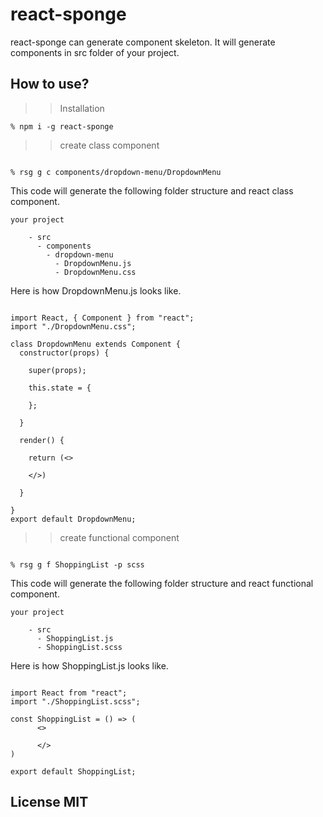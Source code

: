 # react-sponge

react-sponge can generate component skeleton. It will generate components in src folder of your project.

## How to use?

>> Installation

``` code
% npm i -g react-sponge
```

>> create class component

``` code

% rsg g c components/dropdown-menu/DropdownMenu

```

This code will generate the following folder structure and react class component.

``` structure
your project

    - src
      - components
        - dropdown-menu
          - DropdownMenu.js
          - DropdownMenu.css

```

Here is how DropdownMenu.js looks like.

``` code

import React, { Component } from "react";
import "./DropdownMenu.css";

class DropdownMenu extends Component {
  constructor(props) {

    super(props);

    this.state = {

    };

  }

  render() {

    return (<>

    </>)

  }

}
export default DropdownMenu;

```

>> create functional component

``` code

% rsg g f ShoppingList -p scss

```

This code will generate the following folder structure and react functional component.

``` structure
your project

    - src
      - ShoppingList.js
      - ShoppingList.scss

```

Here is how ShoppingList.js looks like.

``` code

import React from "react";
import "./ShoppingList.scss";

const ShoppingList = () => (
      <>
      
      </>
)

export default ShoppingList;

```

## License MIT
